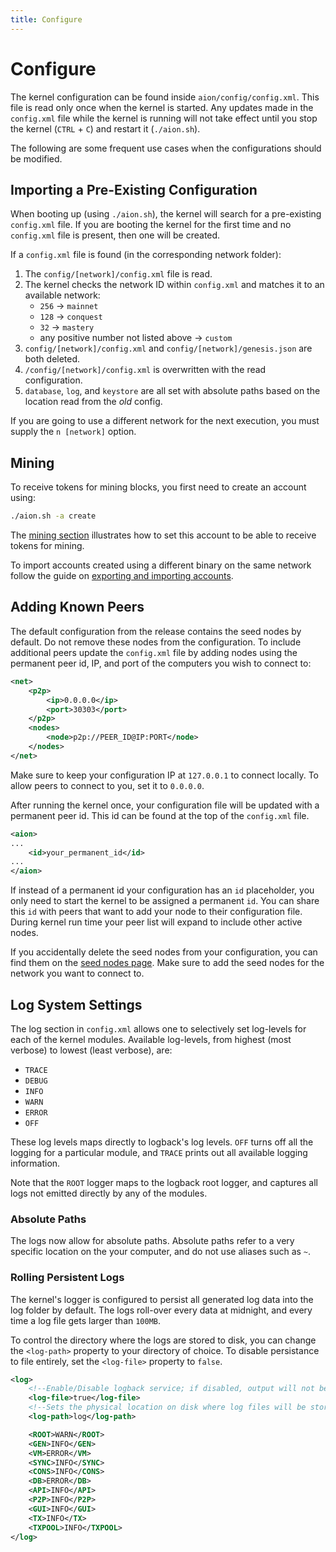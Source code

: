 ```yaml
---
title: Configure
---
```


# Configure

The kernel configuration can be found inside `aion/config/config.xml`. This file is read only once when the kernel is started. Any updates made in the `config.xml` file while the kernel is running will not take effect until you stop the kernel (`CTRL` + `C`) and restart it (`./aion.sh`).

The following are some frequent use cases when the configurations should be modified.

## Importing a Pre-Existing Configuration

When booting up (using `./aion.sh`), the kernel will search for a pre-existing `config.xml` file. If you are booting the kernel for the first time and no `config.xml` file is present, then one will be created.

If a `config.xml` file is found (in the corresponding network folder):

1. The `config/[network]/config.xml` file is read.
2. The kernel checks the network ID within `config.xml` and matches it to an available network:
    - `256` -> `mainnet`
    - `128` -> `conquest`
    - `32` -> `mastery`
    - any positive number not listed above -> `custom`
3. `config/[network]/config.xml` and `config/[network]/genesis.json` are both deleted.
4. `/config/[network]/config.xml` is overwritten with the read configuration.
5. `database`, `log`, and `keystore` are all set with absolute paths based on the location read from the _old_ config.

If you are going to use a different network for the next execution, you must supply the `n [network]` option.

## Mining

To receive tokens for mining blocks, you first need to create an account using:

```bash
./aion.sh -a create
```

The [mining section](/mining) illustrates how to set this account to be able to receive tokens for mining.

To import accounts created using a different binary on the same network follow the guide on [exporting and importing accounts](/aion-node/kernel/import-accounts).

## Adding Known Peers

The default configuration from the release contains the seed nodes by default. Do not remove these nodes from the configuration. To include additional peers update the `config.xml` file by adding nodes using the permanent peer id, IP, and port of the computers you wish to connect to:

```xml
<net>
    <p2p>
        <ip>0.0.0.0</ip>
        <port>30303</port>
    </p2p>
    <nodes>
        <node>p2p://PEER_ID@IP:PORT</node>
    </nodes>
</net>
```

Make sure to keep your configuration IP at `127.0.0.1` to connect locally. To allow peers to connect to you, set it to `0.0.0.0`.

After running the kernel once, your configuration file will be updated with a permanent peer id. This id can be found at the top of the `config.xml` file.

```xml
<aion>
...
    <id>your_permanent_id</id>
...
</aion>
```

If instead of a permanent id your configuration has an `id` placeholder, you only need to start the kernel to be assigned a permanent `id`. You can share this `id` with peers that want to add your node to their configuration file. During kernel run time your peer list will expand to include other active nodes.

If you accidentally delete the seed nodes from your configuration, you can find them on the [seed nodes page](/aion-node/kernel/seed-nodes). Make sure to add the seed nodes for the network you want to connect to.

## Log System Settings

The log section in `config.xml` allows one to selectively set log-levels for each of the kernel modules. Available log-levels, from highest (most verbose) to lowest (least verbose), are:

- `TRACE`
- `DEBUG`
- `INFO`
- `WARN`
- `ERROR`
- `OFF`

These log levels maps directly to logback's log levels. `OFF` turns off all the logging for a particular module, and `TRACE` prints out all available logging information.

Note that the `ROOT` logger maps to the logback root logger, and captures all logs not emitted directly by any of the modules.

### Absolute Paths

The logs now allow for absolute paths. Absolute paths refer to a very specific location on the your computer, and do not use aliases such as `~`.

### Rolling Persistent Logs

The kernel's logger is configured to persist all generated log data into the log folder by default. The logs roll-over every data at midnight, and every time a log file gets larger than `100MB`.

To control the directory where the logs are stored to disk, you can change the `<log-path>` property to your directory of choice. To disable persistance to file entirely, set the `<log-file>` property to `false`.

```xml
<log>
    <!--Enable/Disable logback service; if disabled, output will not be logged -->
    <log-file>true</log-file>
    <!--Sets the physical location on disk where log files will be stored.-->
    <log-path>log</log-path>

    <ROOT>WARN</ROOT>
    <GEN>INFO</GEN>
    <VM>ERROR</VM>
    <SYNC>INFO</SYNC>
    <CONS>INFO</CONS>
    <DB>ERROR</DB>
    <API>INFO</API>
    <P2P>INFO</P2P>
    <GUI>INFO</GUI>
    <TX>INFO</TX>
    <TXPOOL>INFO</TXPOOL>
</log>
```